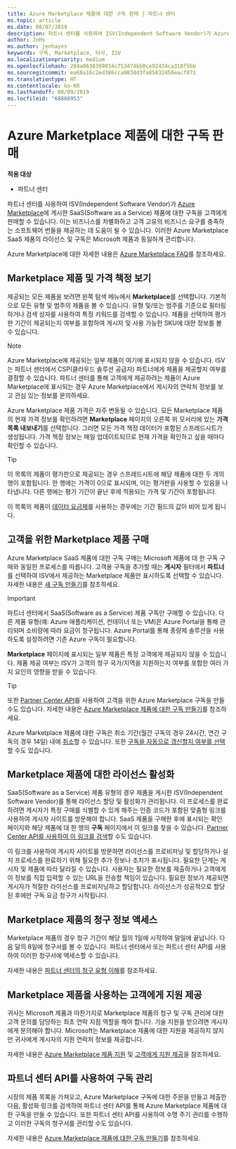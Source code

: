 ```yaml
---
title: Azure Marketplace 제품에 대한 구독 판매 | 파트너 센터
ms.topic: article
ms.date: 08/07/2019
description: 파트너 센터를 사용하여 ISV(Independent Software Vendor)가 Azure Marketplace에 게시한 SaaS(Software as a Service) 제품에 대한 구독을 고객에게 판매할 수 있습니다.
author: JnHs
ms.author: jenhayes
keywords: 구독, Marketplace, 타사, ISV
ms.localizationpriority: medium
ms.openlocfilehash: 204a0638399034c753474bb0ce92434ca318f5bb
ms.sourcegitcommit: ea68a16c2ed386cca983dd3fa85032450eacf871
ms.translationtype: HT
ms.contentlocale: ko-KR
ms.lasthandoff: 08/09/2019
ms.locfileid: "68860953"
---
```

# <a name="sell-subscriptions-to-azure-marketplace-products"></a>Azure Marketplace 제품에 대한 구독 판매

**적용 대상**

- 파트너 센터

파트너 센터를 사용하여 ISV(Independent Software Vendor)가 [Azure Marketplace](https://azuremarketplace.microsoft.com/marketplace)에 게시한 SaaS(Software as a Service) 제품에 대한 구독을 고객에게 판매할 수 있습니다. 이는 비즈니스를 차별화하고 고객 고유의 비즈니스 요구를 충족하는 소프트웨어 번들을 제공하는 데 도움이 될 수 있습니다. 이러한 Azure Marketplace SaaS 제품의 라이선스 및 구독은 Microsoft 제품과 동일하게 관리합니다.

Azure Marketplace에 대한 자세한 내용은 [Azure Marketplace FAQ](https://docs.microsoft.com/azure/marketplace/marketplace-faq-publisher-guide)를 참조하세요.

## <a name="view-marketplace-offers-and-pricing"></a>Marketplace 제품 및 가격 책정 보기

제공되는 모든 제품을 보려면 왼쪽 탐색 메뉴에서 **Marketplace**를 선택합니다. 기본적으로 모든 유형 및 범주의 제품을 볼 수 있습니다. 유형 및/또는 범주를 기준으로 필터링하거나 검색 상자를 사용하여 특정 키워드를 검색할 수 있습니다. 제품을 선택하여 평가판 기간이 제공되는지 여부를 포함하여 게시자 및 사용 가능한 SKU에 대한 정보를 볼 수 있습니다.

> [!NOTE]
> Azure Marketplace에 제공되는 일부 제품이 여기에 표시되지 않을 수 있습니다. ISV는 파트너 센터에서 CSP(클라우드 솔루션 공급자) 파트너에게 제품을 제공할지 여부를 결정할 수 있습니다. 파트너 센터를 통해 고객에게 제공하려는 제품이 Azure Marketplace에 표시되는 경우 Azure Marketplace에서 게시자의 연락처 정보를 보고 관심 있는 정보를 문의하세요.

Azure Marketplace 제품 가격은 자주 변동될 수 있습니다. 모든 Marketplace 제품의 현재 가격 정보를 확인하려면 **Marketplace** 페이지의 오른쪽 위 모서리에 있는 **가격 목록 내보내기**를 선택합니다. 그러면 모든 가격 책정 데이터가 포함된 스프레드시트가 생성됩니다. 가격 책정 정보는 매일 업데이트되므로 현재 가격을 확인하고 싶을 때마다 확인할 수 있습니다.

> [!TIP]
> 이 목록의 제품이 평가판으로 제공되는 경우 스프레드시트에 해당 제품에 대한 두 개의 행이 포함됩니다. 한 행에는 가격이 0으로 표시되며, 이는 평가판을 사용할 수 있음을 나타냅니다. 다른 행에는 평가 기간이 끝난 후에 적용되는 가격 및 기간이 포함됩니다.
>
> 이 목록의 제품이 [데이터 요금제](https://docs.microsoft.com/azure/marketplace/partner-center-portal/saas-metered-billing)를 사용하는 경우에는 기간 필드의 값이 비어 있게 됩니다.

## <a name="purchase-marketplace-products-for-your-customers"></a>고객을 위한 Marketplace 제품 구매

Azure Marketplace SaaS 제품에 대한 구독 구매는 Microsoft 제품에 대 한 구독 구매와 동일한 프로세스를 따릅니다. 고객용 구독을 추가할 때는 **게시자** 필터에서 **파트너**를 선택하여 ISV에서 제공하는 Marketplace 제품만 표시하도록 선택할 수 있습니다. 자세한 내용은 [새 구독 만들기](create-a-new-subscription.md)를 참조하세요.

> [!IMPORTANT]
> 파트너 센터에서 SaaS(Software as a Service) 제품 구독만 구매할 수 있습니다. 다른 제품 유형(예: Azure 애플리케이션, 컨테이너 또는 VM)은 Azure Portal을 통해 관리되며 소비량에 따라 요금이 청구됩니다. Azure Portal를 통해 종량제 솔루션을 사용하도록 설정하려면 기존 Azure 구독이 필요합니다.

**Marketplace** 페이지에 표시되는 일부 제품은 특정 고객에게 제공되지 않을 수 있습니다. 제품 제공 여부는 ISV가 고객의 청구 국가/지역을 지원하는지 여부를 포함한 여러 가지 요인의 영향을 받을 수 있습니다.

> [!TIP]
> 또한 [Partner Center API](https://docs.microsoft.com/partner-center/develop/)를 사용하여 고객을 위한 Azure Marketplace 구독을 만들 수도 있습니다. 자세한 내용은 [Azure Marketplace 제품에 대한 구독 만들기](https://docs.microsoft.com/partner-center/develop/create-subscription-azure-marketplace-products)를 참조하세요.

Azure Marketplace 제품에 대한 구독은 취소 기간(월간 구독의 경우 24시간, 연간 구독의 경우 14일) 내에 [취소](https://docs.microsoft.com/partner-center/create-a-new-subscription#cancel-a-subscription)할 수 있습니다. 또한 [구독을 자동으로 갱신할지 여부를 선택](https://docs.microsoft.com/partner-center/create-a-new-subscription#choose-whether-to-automatically-renew-an-azure-marketplace-subscription)할 수도 있습니다.

## <a name="license-activation-for-marketplace-products"></a>Marketplace 제품에 대한 라이선스 활성화

SaaS(Software as a Service) 제품 유형의 경우 제품을 게시한 ISV(Independent Software Vendor)를 통해 라이선스 할당 및 활성화가 관리됩니다. 이 프로세스를 완료하려면 게시자가 특정 구매를 식별할 수 있게 해주는 인증 코드가 포함된 맞춤형 링크를 사용하여 게시자 사이트를 방문해야 합니다. SaaS 제품을 구매한 후에 표시되는 확인 페이지와 해당 제품에 대 한 행의 **구독** 페이지에서 이 링크를 찾을 수 있습니다. [Partner Center API를 사용하여 이 링크를 검색](https://docs.microsoft.com/partner-center/develop/get-activation-link-by-order-line-item)할 수도 있습니다.

이 링크를 사용하여 게시자 사이트를 방문하면 라이선스를 프로비저닝 및 할당하거나 설치 프로세스를 완료하기 위해 필요한 추가 정보나 조치가 표시됩니다. 필요한 단계는 게시자 및 제품에 따라 달라질 수 있습니다. 사용자는 필요한 정보를 제출하거나 고객에게 이 정보를 직접 입력할 수 있는 URL을 전송할 책임이 있습니다. 필요한 정보가 제공되면 게시자가 적절한 라이선스를 프로비저닝하고 할당합니다. 라이선스가 성공적으로 할당된 후에만 구독 요금 청구가 시작됩니다.

## <a name="access-billing-info-for-marketplace-products"></a>Marketplace 제품의 청구 정보 액세스

Marketplace 제품의 경우 청구 기간이 해당 월의 1일에 시작하여 말일에 끝납니다. 다음 달의 8일에 청구서를 볼 수 있습니다. 파트너 센터에서 또는 파트너 센터 API를 사용하여 이러한 청구서에 액세스할 수 있습니다.

자세한 내용은 [파트너 센터의 청구 유형 이해](https://docs.microsoft.com/partner-center/billing-different-types#billing-for-one-time-and-select-recurring-charges)를 참조하세요.

## <a name="provide-support-for-customers-using-marketplace-products"></a>Marketplace 제품을 사용하는 고객에게 지원 제공

귀사는 Microsoft 제품과 마찬가지로 Marketplace 제품의 청구 및 구독 관리에 대한 고객 문의를 담당하는 최초 연락 지점 역할을 해야 합니다. 기술 지원을 받으려면 게시자에게 문의해야 합니다. Microsoft는 Marketplace 제품에 대한 지원을 제공하지 않지만 귀사에게 게시자의 지원 연락처 정보를 제공합니다.

자세한 내용은 [Azure Marketplace 제품 지원](https://docs.microsoft.com/partner-center/report-problems-on-behalf-of-a-customer#support-for-azure-marketplace-products) 및 [고객에게 지원 제공](https://docs.microsoft.com/partner-center/customer-support)을 참조하세요.

## <a name="manage-subscriptions-using-partner-center-apis"></a>파트너 센터 API를 사용하여 구독 관리

시장의 제품 목록을 가져오고, Azure Marketplace 구독에 대한 주문을 만들고 제출한 다음, 활성화 링크를 검색하여 파트너 센터 API를 통해 Azure Marketplace 제품에 대한 구독을 만들 수 있습니다. 또한 파트너 센터 API를 사용하여 수명 주기 관리를 수행하고 이러한 구독의 청구서를 관리할 수도 있습니다.

자세한 내용은 [Azure Marketplace 제품에 대한 구독 만들기](https://docs.microsoft.com/partner-center/develop/create-subscription-azure-marketplace-products)를 참조하세요.